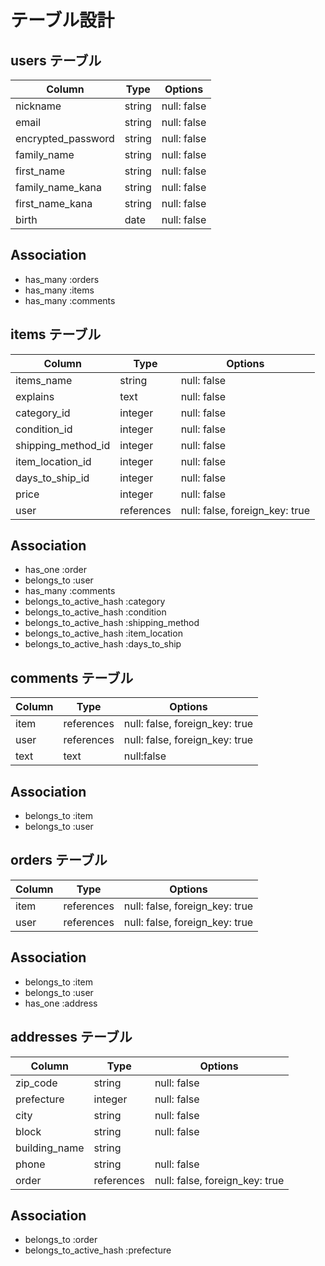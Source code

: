 # テーブル設計

## users テーブル

| Column            | Type   | Options     |
| ----------------- | ------ | ----------- |
| nickname          | string | null: false |
| email             | string | null: false |
| encrypted_password| string | null: false |
| family_name       | string | null: false |
| first_name        | string | null: false |
| family_name_kana  | string | null: false |
| first_name_kana   | string | null: false |
| birth             | date   | null: false |

## Association

- has_many :orders
- has_many :items
- has_many :comments


## items テーブル

| Column               | Type      | Options                         |
| -------------------- | --------- | ------------------------------- |
| items_name           | string    | null: false                     |
| explains             | text      | null: false                     |
| category_id          | integer   | null: false                     |
| condition_id         | integer   | null: false                     |
| shipping_method_id   | integer   | null: false                     |
| item_location_id     | integer   | null: false                     |
| days_to_ship_id      | integer   | null: false                     |
| price                | integer   | null: false                     |
| user                 | references| null: false, foreign_key: true  |

## Association

- has_one :order
- belongs_to :user
- has_many :comments
- belongs_to_active_hash :category
- belongs_to_active_hash :condition
- belongs_to_active_hash :shipping_method
- belongs_to_active_hash :item_location
- belongs_to_active_hash :days_to_ship

## comments テーブル

| Column            | Type      | Options                         |
| ----------------- | --------- | ------------------------------- |
| item              | references| null: false, foreign_key: true  |
| user              | references| null: false, foreign_key: true  |
| text              | text      | null:false                      |

## Association
 - belongs_to :item
 - belongs_to :user



## orders テーブル

| Column            | Type      | Options                         |
| ----------------- | --------- | ------------------------------- |
| item              | references| null: false, foreign_key: true  |
| user              | references| null: false, foreign_key: true  |

## Association

- belongs_to :item
- belongs_to :user
- has_one :address


## addresses テーブル

| Column            | Type      | Options                         |
| ----------------- | --------- | ------------------------------- |
| zip_code          | string    | null: false                     |
| prefecture        | integer   | null: false                     |
| city              | string    | null: false                     |
| block             | string    | null: false                     |
| building_name     | string    |                                 |
| phone             | string    | null: false                     |
| order             | references| null: false, foreign_key: true  |

## Association

- belongs_to :order
- belongs_to_active_hash :prefecture

